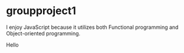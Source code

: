 # groupproject1
I enjoy JavaScript because it utilizes both Functional programming and Object-oriented programming.


Hello


